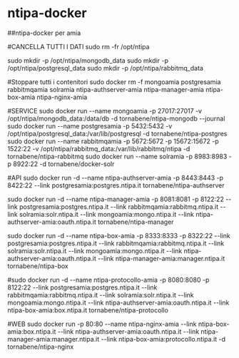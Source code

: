 ntipa-docker
============

##ntipa-docker per amia

#CANCELLA TUTTI I DATI
sudo rm -fr /opt/ntipa

sudo mkdir -p /opt/ntipa/mongodb_data
sudo mkdir -p /opt/ntipa/postgresql_data
sudo mkdir -p /opt/ntipa/rabbitmq_data

#Stoppare tutti i contenitori
sudo docker rm -f mongoamia postgresamia rabbitmqamia solramia ntipa-authserver-amia ntipa-manager-amia ntipa-box-amia  ntipa-nginx-amia


#SERVICE 
sudo docker run  --name mongoamia    -p 27017:27017  -v  /opt/ntipa/mongodb_data:/data/db -d   tornabene/ntipa-mongodb  --journal
sudo docker run  --name postgresamia -p 5432:5432 -v  /opt/ntipa/postgresql_data:/var/lib/postgresql -d   tornabene/ntipa-postgres     
sudo docker run  --name rabbitmqamia -p 5672:5672 -p 15672:15672 -p 1522:22  -v /opt/ntipa/rabbitmq_data:/var/lib/rabbitmq/ntipa -d tornabene/ntipa-rabbitmq
sudo docker run  --name solramia -p 8983:8983 -p 8922:22  -d tornabene/docker-solr

#API
sudo docker run -d --name ntipa-authserver-amia  -p 8443:8443  -p 8422:22 --link postgresamia:postgres.ntipa.it tornabene/ntipa-authserver

sudo docker run -d --name ntipa-manager-amia     -p 8081:8081  -p 8122:22 --link postgresamia:postgres.ntipa.it  --link rabbitmqamia:rabbitmq.ntipa.it --link solramia:solr.ntipa.it  --link  mongoamia:mongo.ntipa.it   --link ntipa-authserver-amia:oauth.ntipa.it  tornabene/ntipa-manager

sudo docker run -d --name ntipa-box-amia         -p 8333:8333  -p 8322:22 --link postgresamia:postgres.ntipa.it  --link rabbitmqamia:rabbitmq.ntipa.it --link solramia:solr.ntipa.it  --link  mongoamia:mongo.ntipa.it   --link ntipa-authserver-amia:oauth.ntipa.it --link ntipa-manager-amia:manager.ntipa.it    tornabene/ntipa-box
  
#sudo docker run -d --name ntipa-protocollo-amia     -p 8080:8080  -p 8122:22 --link postgresamia:postgres.ntipa.it  --link rabbitmqamia:rabbitmq.ntipa.it --link solramia:solr.ntipa.it  --link  mongoamia:mongo.ntipa.it   --link ntipa-authserver-amia:oauth.ntipa.it --link ntipa-box-amia:box.ntipa.it  tornabene/ntipa-protocollo

  
#WEB
sudo docker run   -p 80:80     --name  ntipa-nginx-amia --link ntipa-box-amia:box.ntipa.it  --link ntipa-authserver-amia:oauth.ntipa.it --link ntipa-manager-amia:manager.ntipa.it --link ntipa-box-amia:protocollo.ntipa.it  -d tornabene/ntipa-nginx 